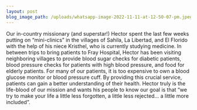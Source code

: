 ```yaml
---
layout: post
blog_image_path: /uploads/whatsapp-image-2022-11-11-at-12-50-07-pm.jpeg
---
```

Our in-country missionary (and superstar\!) Hector spent the last few weeks putting on “mini-clinics” in the villages of Sahila, La Libertad, and El Florido with the help of his niece Kristhel, who is currently studying medicine. In between trips to bring patients to Fray Hospital, Hector has been visiting neighboring villages to provide blood sugar checks for diabetic patients, blood pressure checks for patients with high blood pressure, and food for elderly patients. For many of our patients, it is too expensive to own a blood glucose monitor or blood pressure cuff. By providing this crucial service, patients can gain a better understanding of their health. Hector truly is the life-blood of our mission and wants his people to know our goal is that “we try to make your life a little less forgotten, a little less rejected… a little more included”.&nbsp;